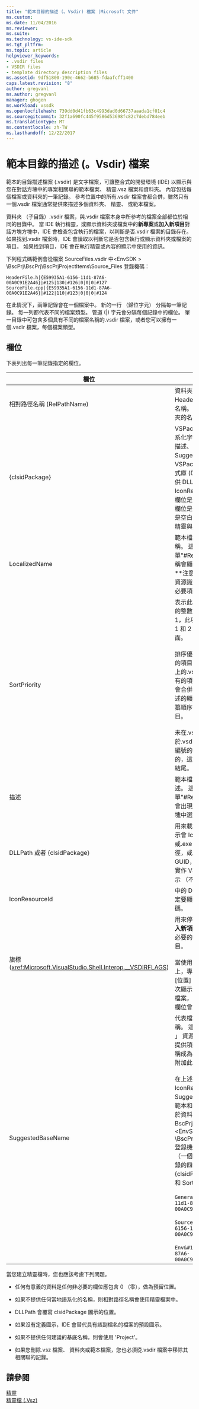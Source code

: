 ```yaml
---
title: "範本目錄的描述 (。Vsdir) 檔案 |Microsoft 文件"
ms.custom: 
ms.date: 11/04/2016
ms.reviewer: 
ms.suite: 
ms.technology: vs-ide-sdk
ms.tgt_pltfrm: 
ms.topic: article
helpviewer_keywords:
- .vsdir files
- VSDIR files
- template directory description files
ms.assetid: 9df51800-190e-4662-b685-fdaafcff1400
caps.latest.revision: "8"
author: gregvanl
ms.author: gregvanl
manager: ghogen
ms.workload: vssdk
ms.openlocfilehash: 739dd0d41fb63c4993dad0d66737aaada1cf01c4
ms.sourcegitcommit: 32f1a690fc445f9586d53698fc82c7debd784eeb
ms.translationtype: MT
ms.contentlocale: zh-TW
ms.lasthandoff: 12/22/2017
---
```

# <a name="template-directory-description-vsdir-files"></a>範本目錄的描述 (。Vsdir) 檔案
範本的目錄描述檔案 (.vsdir) 是文字檔案，可讓整合式的開發環境 (IDE) 以顯示與您在對話方塊中的專案相關聯的範本檔案、 精靈.vsz 檔案和資料夾。 內容包括每個檔案或資料夾的一筆記錄。 參考位置中的所有.vsdir 檔案會都合併，雖然只有一個.vsdir 檔案通常提供來描述多個資料夾、 精靈、 或範本檔案。  
  
 資料夾 （子目錄）.vsdir 檔案，與.vsdir 檔案本身中所參考的檔案全部都位於相同的目錄中。 當 IDE 執行精靈，或顯示資料夾或檔案中的**新專案**或**加入新項目**對話方塊方塊中，IDE 會檢查包含執行的檔案，以判斷是否.vsdir 檔案的目錄存在。 如果找到.vsdir 檔案時，IDE 會讀取以判斷它是否包含執行或顯示資料夾或檔案的項目。 如果找到項目，IDE 會在執行精靈或內容的顯示中使用的資訊。  
  
 下列程式碼範例會從檔案 SourceFiles.vsdir 中\<EnvSDK > \BscPrj\BscPrj\BscPrjProjectItems\Source_Files 登錄機碼：  
  
```  
HeaderFile.h|{E59935A1-6156-11d1-87A6-00A0C91E2A46}|#125|130|#126|0|0|0|#127  
SourceFile.cpp|{E59935A1-6156-11d1-87A6-00A0C91E2A46}|#122|110|#123|0|0|0|#124  
```  
  
 在此情況下，兩筆記錄會在一個檔案中。 新的一行 （歸位字元） 分隔每一筆記錄。 每一列都代表不同的檔案類型。 管道 (&#124;) 字元會分隔每個記錄中的欄位。 單一目錄中可包含多個具有不同的檔案名稱的.vsdir 檔案，或者您可以擁有一個.vsdir 檔案，每個檔案類型。  
  
## <a name="fields"></a>欄位  
 下表列出每一筆記錄指定的欄位。  
  
|欄位|描述|  
|-----------|-----------------|  
|相對路徑名稱 (RelPathName)|資料夾、 範本或.vsz 檔案，例如 HeaderFile.h 或 MyWizard.vsz 的名稱。 這個欄位也可以用來代表資料夾的名稱。|  
|{clsidPackage}|VSPackage 可讓您存取中的當地語系化字串，例如 LocalizedName、 描述、 IconResourceId 和 SuggestedBaseName，VSPackage 的附屬項目動態連結程式庫 (DLL) 資源的 GUID。 如果未提供 DLLPath，適用於 IconResourceId。 **注意：**這個欄位是選擇性的除非一或多個先前的欄位是資源識別碼。 這個欄位是通常是空白的未當地語系化文字的第三方精靈與對應的.vsdir 檔案。|  
|LocalizedName|範本檔案或精靈的當地語系化的名稱。 這個欄位可以是字串或表單"#ResID 」 資源識別項。 這個名稱會顯示在**加入新項目** 對話方塊。 **注意：**如果 LocalizedName 資源識別項，則 {clsidPackage} 是必要項。|  
|SortPriority|表示此範本檔案或精靈的相對優先權的整數。 例如，如果此項目有值為 1，此項目會顯示其他項目旁的值為 1 和 2 或更大的所有項目排序值前面。<br /><br /> 排序優先順序是相對於相同的目錄中的項目。 相同的目錄中可能有一個以上的.vsdir 檔案。 在此情況下，從所有的項目*。*該目錄中的 vsdir 檔案會合併。 具有相同優先順序的項目所述的顯示名稱不區分大小寫的詞典編纂順序。 `_wcsicmp`函式用來排序項目。<br /><br /> 未在.vsdir 檔中描述的項目包括大於.vsdir 檔案中列出的最高優先順序編號的優先順序數字。 結果是清單的，這些項目所顯示，不論其名稱的結尾。|  
|描述|範本檔案或精靈的當地語系化的描述。 這個欄位可以是字串或表單"#ResID 」 資源識別項。 此字串會出現在**新專案**或**加入新項目**對話方塊中選取項目時。|  
|DLLPath 或者 {clsidPackage}|用來載入的範本檔案或精靈圖示。 圖示會 IconResourceId 載入做為從.dll 或.exe 檔案的資源。 使用完整路徑，或是使用 VSPackage 的 GUID，可以識別此.dll 或.exe 檔案。 實作 VSPackage 的 DLL 用來載入圖示 （不附屬 DLL）。|  
|IconResourceId|中的 DLL 或 VSPackage 的實作會決定要顯示的圖示的 DLL 的資源識別碼。|  
|旗標 (<xref:Microsoft.VisualStudio.Shell.Interop.__VSDIRFLAGS>)|用來停用或啟用**名稱**和**位置**欄位上**加入新項目** 對話方塊。 值**旗標**欄位是必要的位元旗標的組合十進位對等項目。<br /><br /> 當使用者選取的項目上**新增**索引標籤上，專案會決定是否 [名稱] 欄位和 [位置] 欄位會顯示當**加入新項目**第一次顯示對話方塊。 項目，透過.vsdir 檔案，可以控制只選取項目時是否將欄位會啟用與停用。|  
|SuggestedBaseName|代表檔案、 精靈 」 或範本的預設名稱。 這個欄位是字串或表單"#ResID 」 資源識別項。 IDE 會使用此值來提供項目的預設名稱。 整數值，讓名稱成為唯一的例如 MyFile21.asp 會附加此基底值。<br /><br /> 在上述清單中，描述、 DLLPath、 IconResourceId、 旗標和 SuggestedBaseNumber 僅適用於範本和精靈的檔案。 這些欄位不適用於資料夾中。 這項事實如下所示的 BscPrjProjectItems 檔案中的程式碼\<EnvSDK > \BscPrj\BscPrj\BscPrjProjectItems 登錄機碼。 這個檔案包含三筆記錄 （一個用於每個資料夾） 與每一筆記錄的四個欄位： RelPathName，{clsidPackage}，LocalizedName 和 SortPriority。<br /><br /> `General&#124;{E59935A1-6156-11d1-87A6-00A0C91E2A46}&#124;#110&#124;100`<br /><br /> `Source_Files&#124;{E59935A1-6156-11d1-87A6-00A0C91E2A46}&#124;#111&#124;110`<br /><br /> `Env&#124;{E59935A1-6156-11d1-87A6-00A0C91E2A46}&#124;#112&#124;120`|  
  
 當您建立精靈檔時，您也應該考慮下列問題。  
  
-   任何有意義的資料是任何非必要的欄位應包含 0 （零），做為預留位置。  
  
-   如果不提供任何當地語系化的名稱，則相對路徑名稱會使用精靈檔案中。  
  
-   DLLPath 會覆寫 clsidPackage 圖示的位置。  
  
-   如果沒有定義圖示，IDE 會替代具有該副檔名的檔案的預設圖示。  
  
-   如果不提供任何建議的基底名稱，則會使用 'Project'。  
  
-   如果您刪除.vsz 檔案、 資料夾或範本檔案，您也必須從.vsdir 檔案中移除其相關聯的記錄。  
  
## <a name="see-also"></a>請參閱  
 [精靈](../../extensibility/internals/wizards.md)   
 [精靈檔 (.Vsz)](../../extensibility/internals/wizard-dot-vsz-file.md)